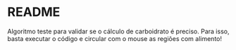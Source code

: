 # README #

Algoritmo teste para validar se o cálculo de carboidrato é preciso. Para isso, basta executar o código e circular com o mouse as regiões com alimento!
